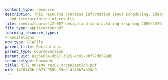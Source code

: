 ```yaml
---
content_type: resource
description: This resource contains information about scheduling, ideas for lab notebooks
  and interpretation of results.
file: /media/courses/2-007-design-and-manufacturing-i-spring-2009/1476146bb873956b39ad4f48b74b24e9_MIT2_007s09_rec02_organization.pdf
file_type: application/pdf
learning_resource_types:
- Recitations
ocw_type: OCWFile
parent_title: Recitations
parent_type: CourseSection
parent_uid: 81556034-db17-3025-ec02-3bf77dd77ad0
resourcetype: Document
title: MIT2_007s09_rec02_organization.pdf
uid: 1476146b-b873-956b-39ad-4f48b74b24e9
---
```

